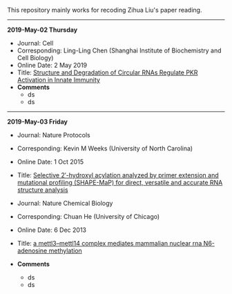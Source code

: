This repository mainly works for recoding Zihua Liu's paper reading.

***
**2019-May-02 Thursday**
* Journal: Cell
* Corresponding: Ling-Ling Chen (Shanghai Institute of Biochemistry and Cell Biology)
* Online Date: 2 May 2019
* Title: [Structure and Degradation of Circular RNAs Regulate PKR Activation in Innate Immunity](https://www.sciencedirect.com/science/article/pii/S0092867419303472)
* **Comments**
  * ds
  * ds

***
**2019-May-03 Friday**

* Journal: Nature Protocols
* Corresponding: Kevin M Weeks (University of North Carolina)
* Online Date: 1 Oct 2015
* Title: [Selective 2′-hydroxyl acylation analyzed
by primer extension and mutational profiling (SHAPE-MaP) for direct, versatile and accurate
RNA structure analysis](https://www.nature.com/articles/nprot.2015.103)


* Journal: Nature Chemical Biology
* Corresponding: Chuan He (University of Chicago)
* Online Date: 6 Dec 2013
* Title: [a mettl3–mettl14 complex mediates
mammalian nuclear rna N6-adenosine methylation](https://www.nature.com/articles/nchembio.1432.pdf)
* **Comments**
  * ds
  * ds
